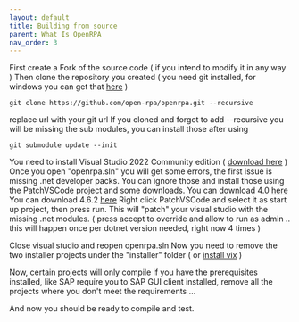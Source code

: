 ```yaml
---
layout: default
title: Building from source
parent: What Is OpenRPA
nav_order: 3
---
```

First create a Fork of the source code ( if you intend to modify it in any way )
Then clone the repository you created ( you need git installed, for windows you can get that [here](https://git-scm.com/download/win) )
```
git clone https://github.com/open-rpa/openrpa.git --recursive
```
replace url with your git url
If you cloned and forgot to add --recursive you will be missing the sub modules, you can install those after using

```
git submodule update --init
```
You need to install Visual Studio 2022 Community edition ( [download here](https://visualstudio.microsoft.com/downloads/) ) 
Once you open "openrpa.sln" you will get some errors, the first issue is missing .net developer packs.
You can ignore those and install those using the PatchVSCode project and some downloads.
You can download 4.0 [here](https://www.microsoft.com/en-us/download/details.aspx?id=28180) 
You can download 4.6.2 [here](https://dotnet.microsoft.com/en-us/download/dotnet-framework/thank-you/net462-developer-pack-offline-installer) 
Right click PatchVSCode and select it as start up project, then press run. This will "patch" your visual studio with the missing .net modules.
( press accept to override and allow to run as admin .. this will happen once per dotnet version needed, right now 4 times )

Close visual studio and reopen openrpa.sln 
Now you need to remove the two installer projects under the "installer" folder ( or [install vix](https://wixtoolset.org/docs/wix3/) )

Now, certain projects will only compile if you have the prerequisites installed, like SAP require you to SAP GUI client installed, remove all the projects where you don't meet the requirements ...

And now you should be ready to compile and test.